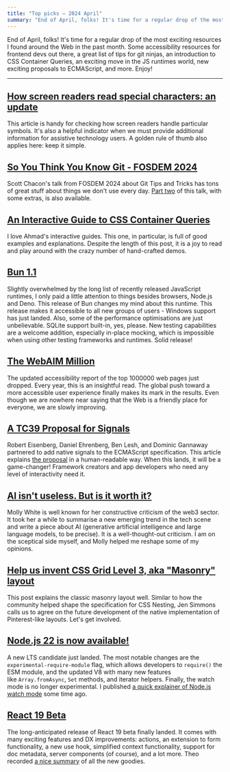 ```yaml
---
title: "Top picks — 2024 April"
summary: "End of April, folks! It's time for a regular drop of the most exciting resources I found around the Web in the past month. Some accessibility resources for frontend devs out there, a great list of tips for git ninjas, an introduction to CSS Container Queries, an exciting move in the JS runtimes world, new exciting proposals to ECMAScript, and more. Enjoy!"
---
```


End of April, folks! It's time for a regular drop of the most exciting resources I found around the Web in the past month. Some accessibility resources for frontend devs out there, a great list of tips for git ninjas, an introduction to CSS Container Queries, an exciting move in the JS runtimes world, new exciting proposals to ECMAScript, and more. Enjoy!

---

## [How screen readers read special characters: an update](https://elevenways.be/en/articles/screenreaders-special-characters)

This article is handy for checking how screen readers handle particular symbols. It's also a helpful indicator when we must provide additional information for assistive technology users. A golden rule of thumb also applies here: keep it simple.

## [So You Think You Know Git - FOSDEM 2024](https://youtu.be/aolI_Rz0ZqY)

Scott Chacon's talk from FOSDEM 2024 about Git Tips and Tricks has tons of great stuff about things we don't use every day. [Part two](https://youtu.be/Md44rcw13k4) of this talk, with some extras, is also available.

## [An Interactive Guide to CSS Container Queries](https://ishadeed.com/article/css-container-query-guide/)

I love Ahmad's interactive guides. This one, in particular, is full of good examples and explanations. Despite the length of this post, it is a joy to read and play around with the crazy number of hand-crafted demos.

## [Bun 1.1](https://bun.sh/blog/bun-v1.1)

Slightly overwhelmed by the long list of recently released JavaScript runtimes, I only paid a little attention to things besides browsers, Node.js and Deno. This release of Bun changes my mind about this runtime. This release makes it accessible to all new groups of users - Windows support has just landed. Also, some of the performance optimisations are just unbelievable. SQLite support built-in, yes, please. New testing capabilities are a welcome addition, especially in-place mocking, which is impossible when using other testing frameworks and runtimes. Solid release!

## [The WebAIM Million](https://webaim.org/projects/million/)

The updated accessibility report of the top 1000000 web pages just dropped. Every year, this is an insightful read. The global push toward a more accessible user experience finally makes its mark in the results. Even though we are nowhere near saying that the Web is a friendly place for everyone, we are slowly improving.

## [A TC39 Proposal for Signals](https://eisenbergeffect.medium.com/a-tc39-proposal-for-signals-f0bedd37a335)

Robert Eisenberg, Daniel Ehrenberg, Ben Lesh, and Dominic Gannaway partnered to add native signals to the ECMAScript specification. This article explains [the proposal](https://github.com/proposal-signals/proposal-signals) in a human-readable way. When this lands, it will be a game-changer! Framework creators and app developers who need any level of interactivity need it.

## [AI isn't useless. But is it worth it?](https://www.citationneeded.news/ai-isnt-useless/)

Molly White is well known for her constructive criticism of the web3 sector. It took her a while to summarise a new emerging trend in the tech scene and write a piece about AI (generative artificial intelligence and large language models, to be precise). It is a well-thought-out criticism. I am on the sceptical side myself, and Molly helped me reshape some of my opinions.

## [Help us invent CSS Grid Level 3, aka "Masonry" layout](https://webkit.org/blog/15269/help-us-invent-masonry-layouts-for-css-grid-level-3)

This post explains the classic masonry layout well. Similar to how the community helped shape the specification for CSS Nesting, Jen Simmons calls us to agree on the future development of the native implementation of Pinterest-like layouts. Let's get involved.

## [Node.js 22 is now available!](https://nodejs.org/en/blog/announcements/v22-release-announce)

A new LTS candidate just landed. The most notable changes are the `experimental-require-module` flag, which allows developers to `require()` the ESM module, and the updated V8 with many new features like `Array.fromAsync`, `Set` methods, and iterator helpers. Finally, the watch mode is no longer experimental. I published [a quick explainer of Node.js watch mode](/til-node-v18-11-0-comes-with-a-watch-mode-so-you-might-not-need-nodemon/) some time ago.

## [React 19 Beta](https://react.dev/blog/2024/04/25/react-19)

The long-anticipated release of React 19 beta finally landed. It comes with many exciting features and DX improvements: actions, an extension to form functionality, a new use hook, simplified context functionality, support for doc metadata, server components (of course), and a lot more. Theo recorded [a nice summary](https://youtu.be/sFeu_aK8cB8) of all the new goodies.
